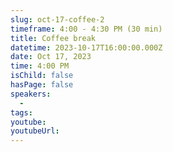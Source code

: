 ```yaml
---
slug: oct-17-coffee-2
timeframe: 4:00 - 4:30 PM (30 min)
title: Coffee break
datetime: 2023-10-17T16:00:00.000Z
date: Oct 17, 2023
time: 4:00 PM
isChild: false
hasPage: false
speakers:
  -
tags:
youtube:
youtubeUrl:
---
```

